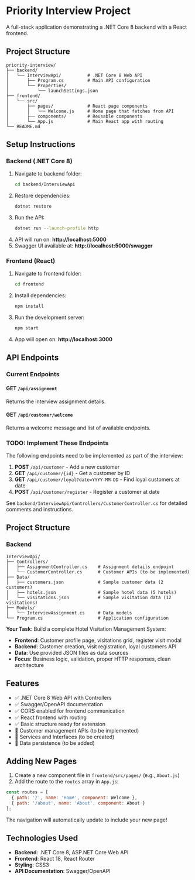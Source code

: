 # Priority Interview Project

A full-stack application demonstrating a .NET Core 8 backend with a React frontend.

## Project Structure

```
priority-interview/
├── backend/
│   └── InterviewApi/          # .NET Core 8 Web API
│       ├── Program.cs         # Main API configuration
│       └── Properties/
│           └── launchSettings.json
├── frontend/
│   └── src/
│       ├── pages/             # React page components
│       │   └── Welcome.js     # Home page that fetches from API
│       ├── components/        # Reusable components
│       └── App.js             # Main React app with routing
└── README.md
```

## Setup Instructions

### Backend (.NET Core 8)
1. Navigate to backend folder:
   ```bash
   cd backend/InterviewApi
   ```
2. Restore dependencies:
   ```bash
   dotnet restore
   ```
3. Run the API:
   ```bash
   dotnet run --launch-profile http
   ```
4. API will run on: **http://localhost:5000**
5. Swagger UI available at: **http://localhost:5000/swagger**

### Frontend (React)
1. Navigate to frontend folder:
   ```bash
   cd frontend
   ```
2. Install dependencies:
   ```bash
   npm install
   ```
3. Run the development server:
   ```bash
   npm start
   ```
4. App will open on: **http://localhost:3000**

## API Endpoints

### Current Endpoints

#### GET `/api/assignment`
Returns the interview assignment details.

#### GET `/api/customer/welcome`
Returns a welcome message and list of available endpoints.

### TODO: Implement These Endpoints

The following endpoints need to be implemented as part of the interview:

1. **POST** `/api/customer` - Add a new customer
2. **GET** `/api/customer/{id}` - Get a customer by ID
3. **GET** `/api/customer/loyal?date=YYYY-MM-DD` - Find loyal customers at date
4. **POST** `/api/customer/register` - Register a customer at date

See `backend/InterviewApi/Controllers/CustomerController.cs` for detailed comments and instructions.

## Project Structure

### Backend
```
InterviewApi/
├── Controllers/
│   ├── AssignmentController.cs    # Assignment details endpoint
│   └── CustomerController.cs      # Customer APIs (to be implemented)
├── Data/
│   ├── customers.json             # Sample customer data (2 customers)
│   ├── hotels.json                # Sample hotel data (5 hotels)
│   └── visitations.json           # Sample visitation data (12 visitations)
├── Models/
│   └── InterviewAssignment.cs     # Data models
└── Program.cs                     # Application configuration
```

**Your Task**: Build a complete Hotel Visitation Management System:
- **Frontend**: Customer profile page, visitations grid, register visit modal
- **Backend**: Customer creation, visit registration, loyal customers API
- **Data**: Use provided JSON files as data sources
- **Focus**: Business logic, validation, proper HTTP responses, clean architecture

## Features

- ✅ .NET Core 8 Web API with Controllers
- ✅ Swagger/OpenAPI documentation
- ✅ CORS enabled for frontend communication
- ✅ React frontend with routing
- ✅ Basic structure ready for extension
- 🔨 Customer management APIs (to be implemented)
- 🔨 Services and Interfaces (to be created)
- 🔨 Data persistence (to be added)

## Adding New Pages

1. Create a new component file in `frontend/src/pages/` (e.g., `About.js`)
2. Add the route to the `routes` array in `App.js`:

```javascript
const routes = [
  { path: '/', name: 'Home', component: Welcome },
  { path: '/about', name: 'About', component: About }
];
```

The navigation will automatically update to include your new page!

## Technologies Used

- **Backend**: .NET Core 8, ASP.NET Core Web API
- **Frontend**: React 18, React Router
- **Styling**: CSS3
- **API Documentation**: Swagger/OpenAPI

